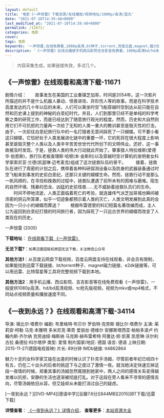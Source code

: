 ```yaml
---
layout: default
title: '电影《一声惊雷》下载资源/在线播放/视频地址/1080p/高清/蓝光'
date: "2021-07-10T14:39:48+0800"
last_modified_at: "2021-07-10T14:39:48+0800"
permalink: /11671/
categories: 电影
cover:
tags: 电影
keywords: '一声惊雷,在线免费看,1080p高清,bt种子,torrent,百度云盘,magnet,磁力链,迅雷下载资源'
description: '《一声惊雷》在线云播放手机西瓜影院吉吉影音免费看，1080p高清bd/hd未删减完整版和tc抢先枪版，mkv/mp4格式，附带bt/torrent种子、magnet/磁力链、百度云盘、网盘资源迅雷下载链接'
---
```


>内容采集生成，如果链接失效，多试几个。


## 《一声惊雷》在线观看和高清下载-11671

剧情介绍：　　故事发生在美国的工业重镇芝加哥，时间是2054年。这一次影片所描述的并不是什么机器人暴动、怪兽进攻、异形伤人等的故事。而是在科学技术高度发达的几十年以后的未来，人们可以乘坐时空飞船穿越时空到达从前只能在自然和历史课上提到的神秘的白垩纪时代，并且，人们到那里已经不是单纯的科学考察之类的研究工作，而是已经达到了随意旅行观光的程度。然而，历史和大自然则用它们不可抗拒的力量再一次给了无知的人类一重大的教训甚至是毁灭性的打击。由于，一次前往白垩纪旅行队中的一名打猎者无意间踩死了一只蝴蝶。可不要小看这只蝴蝶，它恰好处于人类发展进化链中的重要一环，它的死将在很大程度上影响甚至是毁灭整个人类以及人类辛辛苦苦世世代代所创下的文明伟业。还好，这一事故被及时发现。于是，拯救人类的伟大行动就此开始了。肇事猎人特拉维斯(爱德华·伯恩斯)，旅行队老板查理斯·哈顿(本·金斯利)以及穿越时空计算机的发明者女科学家索尼亚·兰德(凯瑟琳·迈考麦克)组成了这次拯救队伍的骨干。 　　接着，拯救队在进行了周密的计划之后，携带着各种科研探测设备以及防身的武器装备通过时空飞船来到事发的史前白垩纪，还那只关键的蝴蝶生命。然而，拯救行动不是那么一帆风顺的，在寻找和挽救的过程中，拯救队遭遇了前所未有的困难与磨难。陌生的自然环境、残暴的恐龙、凶猛的史前怪兽……无不威胁着拯救队员们的生命。 　　时间不停地流逝，人类正面临着死亡的考验，就连雄伟气派芝加哥城也瞬间被浓密的阴云所笼罩，似乎一切迹象都预示着人类的灭亡，人类文明发展到此真的会因为一只小小的蝴蝶而葬送？ 　　根据布雷德里的科幻短篇名著改编而成，主人公为返回到白垩纪打猎的时间旅行者，因为踩死了一只远古世界的蝴蝶而改变了人类现在的历史。


一声惊雷 (2005)

**下载地址**： [在线观看下载 《一声惊雷》](https://www.btbtdy.me/btdy/dy7547.html) 


**无法下载?**：`如果迅雷因版权原因无法下载，关注微信公众号 `

**其他方法1**：从百度云网盘下载视频，百度云网盘支持在线观看，非会员有限制，如果能找到迅雷下载链接、bt/torrent种子、magnet磁力链接、e2dk链接等，可以用迅雷、比特彗星等工具将完整视频下载到本地。

**其他方法2**：用手机云播、西瓜影院、吉吉影音等在线免费观看《一声惊雷》，一般提供1080p高清、hd/bd高清视频、tc抢先版视频，视频为mkv或mp4格式，不同站点视频质量和播放速度不同。


## 《一夜到永远？》在线观看和高清下载-34114

导演: 锡比尔·塔费尔 编剧: 布里格特·布贝尔 罗伯特·克劳斯 锡比尔·塔费尔 主演: 茱莉安·柯勒 马克·本雅明 多米尼克·莱奇 爱丽丝·德维尔 安娜斯塔西亚·帕帕多波卢 约翰内斯·齐尔纳 克劳迪娅·梅斯纳 马克斯·赫布雷希特 阿曼达·妲·凯莱 凯思琳·沃尔利古拉 桑德拉·科尔塔伊 类型: 爱情 制片国家/地区: 德国 语言: 德语 上映日期: 2015-11-27(德国电视首映) 片长: 89分钟 IMDb链接: tt4862864

魅力十足的女科学家艾娃在出差的时候认识了扑克手汤姆，尽管前者年纪已经四十有五，仍在二十出头的后者的挑逗下与之度过了激情一夜。就当她决定快速忘掉这段一夜情的时候，郑重其事的汤姆忽然尾随到她家中，两人之间的感情关系变得越发难以抗拒，安静的生活也逐渐被彻底打乱。对于这段在旁人看来不寻常的感情去向，尽管汤姆依旧从容，但艾娃却从未能打消过自己的疑虑。


[一夜到永远？][DVD-MP4][德语中字][豆瓣7.6分][844MB][2015][BT下载/迅雷下载]

**详情查看**： [《一夜到永远？》详情介绍](/movie/34114/)， **查看更多**：[本站资源大全](/movie/t/all/)

